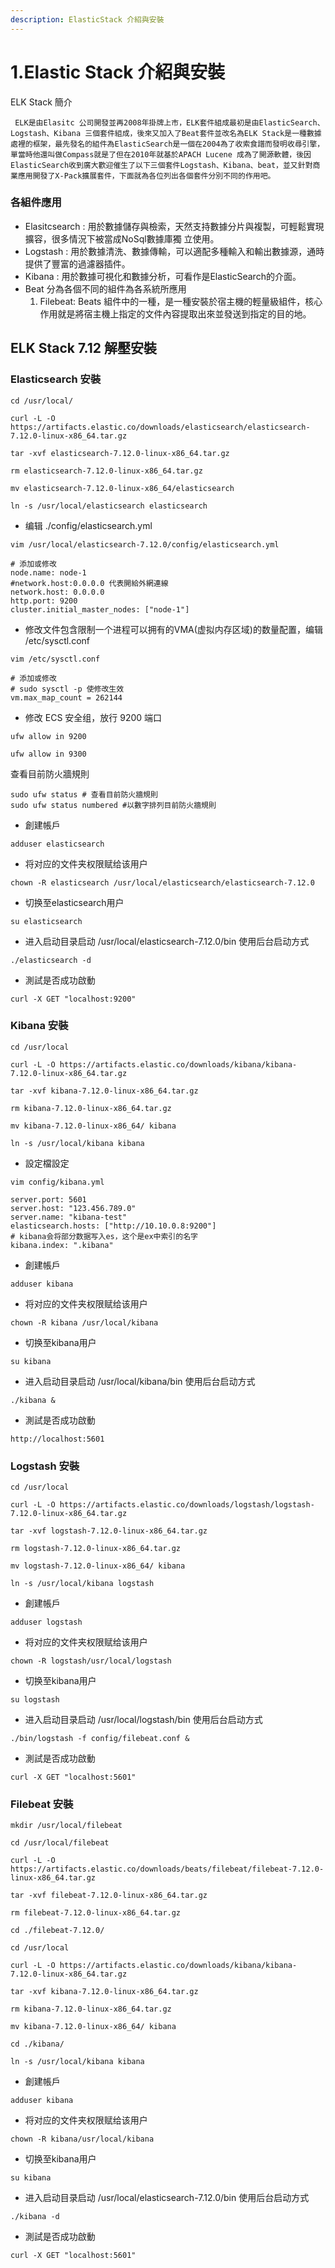 ```yaml
---
description: ElasticStack 介紹與安裝
---
```


# 1.Elastic Stack 介紹與安裝

ELK Stack 簡介

     ELK是由Elasitc 公司開發並再2008年掛牌上市，ELK套件組成最初是由ElasticSearch、Logstash、Kibana 三個套件組成，後來又加入了Beat套件並改名為ELK Stack是一種數據處裡的框架，最先發名的組件為ElasticSearch是一個在2004為了收索食譜而發明收尋引擎，單當時他還叫做Compass就是了但在2010年就基於APACH Lucene 成為了開源軟體，後因ElasticSearch收到廣大歡迎催生了以下三個套件Logstash、Kibana、beat，並又針對商業應用開發了X-Pack擴展套件，下面就為各位列出各個套件分別不同的作用吧。

### 各組件應用

* Elasitcsearch  : 用於數據儲存與檢索，天然支持數據分片與複製，可輕鬆實現擴容，很多情況下被當成NoSql數據庫獨    立使用。
* Logstash : 用於數據清洗、數據傳輸，可以適配多種輸入和輸出數據源，通時提供了豐富的過濾器插件。
* Kibana : 用於數據可視化和數據分析，可看作是ElasticSearch的介面。
* Beat 分為各個不同的組件為各系統所應用
  1. Filebeat: Beats 組件中的一種，是一種安裝於宿主機的輕量級組件，核心作用就是將宿主機上指定的文件內容提取出來並發送到指定的目的地。



## ELK Stack 7.12 解壓安裝

### Elasticsearch 安裝

`cd /usr/local/`

`curl -L -O https://artifacts.elastic.co/downloads/elasticsearch/elasticsearch-7.12.0-linux-x86_64.tar.gz`

 `tar -xvf elasticsearch-7.12.0-linux-x86_64.tar.gz`

`rm elasticsearch-7.12.0-linux-x86_64.tar.gz`

`mv elasticsearch-7.12.0-linux-x86_64/elasticsearch`

`ln -s /usr/local/elasticsearch elasticsearch`

* 编辑 ./config/elasticsearch.yml

`vim /usr/local/elasticsearch-7.12.0/config/elasticsearch.yml`

```text
# 添加或修改
node.name: node-1
#network.host:0.0.0.0 代表開給外網連線
network.host: 0.0.0.0
http.port: 9200
cluster.initial_master_nodes: ["node-1"]
```

* 修改文件包含限制一个进程可以拥有的VMA\(虚拟内存区域\)的数量配置，编辑 /etc/sysctl.conf

`vim /etc/sysctl.conf`

```text
# 添加或修改
# sudo sysctl -p 使修改生效
vm.max_map_count = 262144
```

* 修改 ECS 安全组，放行 9200 端口

`ufw allow in 9200`

`ufw allow in 9300`

查看目前防火牆規則



```text
sudo ufw status # 查看目前防火牆規則
sudo ufw status numbered #以數字排列目前防火牆規則
```

*  創建帳戶

`adduser elasticsearch`

* 将对应的文件夹权限赋给该用户

`chown -R elasticsearch /usr/local/elasticsearch/elasticsearch-7.12.0`

* 切换至elasticsearch用户 

`su elasticsearch` 

* 进入启动目录启动 /usr/local/elasticsearch-7.12.0/bin 使用后台启动方式

`./elasticsearch -d`

* 測試是否成功啟動

 `curl -X GET "localhost:9200"`



### Kibana 安裝

`cd /usr/local`

`curl -L -O https://artifacts.elastic.co/downloads/kibana/kibana-7.12.0-linux-x86_64.tar.gz`

`tar -xvf kibana-7.12.0-linux-x86_64.tar.gz`

`rm kibana-7.12.0-linux-x86_64.tar.gz`

`mv kibana-7.12.0-linux-x86_64/ kibana`

`ln -s /usr/local/kibana kibana`

* 設定檔設定

`vim config/kibana.yml`

```text
server.port: 5601
server.host: "123.456.789.0"
server.name: "kibana-test"
elasticsearch.hosts: ["http://10.10.0.8:9200"]
# kibana会将部分数据写入es，这个是ex中索引的名字
kibana.index: ".kibana"
```

*  創建帳戶

`adduser kibana`

* 将对应的文件夹权限赋给该用户

`chown -R kibana /usr/local/kibana`

* 切换至kibana用户 

`su kibana`

* 进入启动目录启动 /usr/local/kibana/bin 使用后台启动方式

`./kibana &`

* 測試是否成功啟動

 `http://localhost:5601`

### Logstash 安裝

`cd /usr/local`

`curl -L -O https://artifacts.elastic.co/downloads/logstash/logstash-7.12.0-linux-x86_64.tar.gz`

`tar -xvf logstash-7.12.0-linux-x86_64.tar.gz`

`rm logstash-7.12.0-linux-x86_64.tar.gz`

`mv logstash-7.12.0-linux-x86_64/ kibana`

`ln -s /usr/local/kibana logstash`

*  創建帳戶

`adduser logstash`

* 将对应的文件夹权限赋给该用户

`chown -R logstash/usr/local/logstash`

* 切换至kibana用户 

`su logstash`

* 进入启动目录启动 /usr/local/logstash/bin 使用后台启动方式

`./bin/logstash -f config/filebeat.conf &`

* 測試是否成功啟動

 `curl -X GET "localhost:5601"`

### Filebeat 安裝

`mkdir /usr/local/filebeat`

`cd /usr/local/filebeat`

`curl -L -O https://artifacts.elastic.co/downloads/beats/filebeat/filebeat-7.12.0-linux-x86_64.tar.gz`

 `tar -xvf filebeat-7.12.0-linux-x86_64.tar.gz`

`rm filebeat-7.12.0-linux-x86_64.tar.gz`

 `cd ./filebeat-7.12.0/`





`cd /usr/local`

`curl -L -O https://artifacts.elastic.co/downloads/kibana/kibana-7.12.0-linux-x86_64.tar.gz`

`tar -xvf kibana-7.12.0-linux-x86_64.tar.gz`

`rm kibana-7.12.0-linux-x86_64.tar.gz`

`mv kibana-7.12.0-linux-x86_64/ kibana`

 `cd ./kibana/`

`ln -s /usr/local/kibana kibana`

*  創建帳戶

`adduser kibana`

* 将对应的文件夹权限赋给该用户

`chown -R kibana/usr/local/kibana`

* 切换至kibana用户 

`su kibana`

* 进入启动目录启动 /usr/local/elasticsearch-7.12.0/bin 使用后台启动方式

`./kibana -d`

* 測試是否成功啟動

 `curl -X GET "localhost:5601"`



